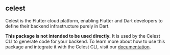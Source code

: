 ## celest

Celest is the Flutter cloud platform, enabling Flutter and Dart developers to define their backend infrastructure purely in Dart.

**This package is not intended to be used directly.** It is used by the Celest CLI to generate code for your backend. To learn more about how to use this package and integrate it with the Celest CLI, visit our [documentation](https://celest.dev/docs).
